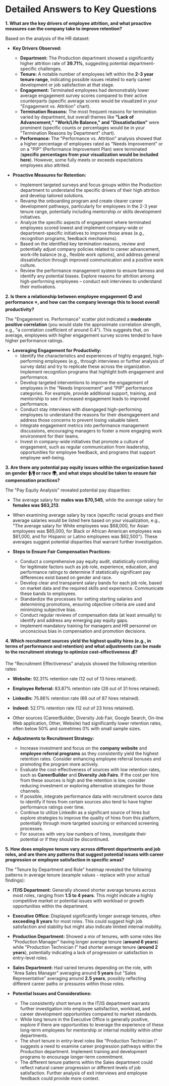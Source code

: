# Detailed Answers to Key Questions

**1. What are the key drivers of employee attrition, and what proactive measures can the company take to improve retention?**

Based on the analysis of the HR dataset:

* **Key Drivers Observed:**
    * **Department:** The Production department showed a significantly higher attrition rate of **39.71%**, suggesting potential department-specific challenges.
    * **Tenure:** A notable number of employees left within the **2-3 year tenure range**, indicating possible issues related to early career development or job satisfaction at that stage.
    * **Engagement:** Terminated employees had demonstrably lower average engagement survey scores compared to their active counterparts (specific average scores would be visualized in your "Engagement vs. Attrition" chart).
    * **Termination Reasons:** The most frequent reasons for termination varied by department, but overall themes like **"Lack of Advancement," "Work/Life Balance," and "Dissatisfaction"** were prominent (specific counts or percentages would be in your "Termination Reasons by Department" chart).
    * **Performance:** The "Performance vs. Attrition" analysis showed that a higher percentage of employees rated as "Needs Improvement" or on a "PIP" (Performance Improvement Plan) were terminated (**specific percentages from your visualization would be included here**). However, some fully meets or exceeds expectations employees also attrited.

* **Proactive Measures for Retention:**
    * Implement targeted surveys and focus groups within the Production department to understand the specific drivers of their high attrition and develop tailored solutions.
    * Revamp the onboarding program and create clearer career development pathways, particularly for employees in the 2-3 year tenure range, potentially including mentorship or skills development initiatives.
    * Analyze the specific aspects of engagement where terminated employees scored lowest and implement company-wide or department-specific initiatives to improve those areas (e.g., recognition programs, feedback mechanisms).
    * Based on the identified key termination reasons, review and potentially adjust company policies related to career advancement, work-life balance (e.g., flexible work options), and address general dissatisfaction through improved communication and a positive work culture.
    * Review the performance management system to ensure fairness and identify any potential biases. Explore reasons for attrition among high-performing employees – conduct exit interviews to understand their motivations.

**2. Is there a relationship between employee engagement 😊 and performance ⭐, and how can the company leverage this to boost overall productivity?**

The "Engagement vs. Performance" scatter plot indicated a **moderate positive correlation** (you would state the approximate correlation strength, e.g., "a correlation coefficient of around 0.4"). This suggests that, on average, employees with higher engagement survey scores tended to have higher performance ratings.

* **Leveraging Engagement for Productivity:**
    * Identify the characteristics and experiences of highly engaged, high-performing employees (e.g., through interviews or further analysis of survey data) and try to replicate these across the organization. Implement recognition programs that highlight both engagement and performance.
    * Develop targeted interventions to improve the engagement of employees in the "Needs Improvement" and "PIP" performance categories. For example, provide additional support, training, and mentorship to see if increased engagement leads to improved performance.
    * Conduct stay interviews with disengaged high-performing employees to understand the reasons for their disengagement and address those concerns to prevent losing valuable talent.
    * Integrate engagement metrics into performance management discussions, encouraging managers to foster a more engaging work environment for their teams.
    * Invest in company-wide initiatives that promote a culture of engagement, such as regular communication from leadership, opportunities for employee feedback, and programs that support employee well-being.

**3. Are there any potential pay equity issues within the organization based on gender 🚺/🚹 or race 🌍, and what steps should be taken to ensure fair compensation practices?**

The "Pay Equity Analysis" revealed potential pay disparities:

* The average salary for **males was $70,545**, while the average salary for **females was $63,213**.
* When examining average salary by race (specific racial groups and their average salaries would be listed here based on your visualization, e.g., "The average salary for White employees was $68,000, for Asian employees was $65,000, for Black or African American employees was $61,000, and for Hispanic or Latino employees was $62,500"). These averages suggest potential disparities that warrant further investigation.

* **Steps to Ensure Fair Compensation Practices:**
    * Conduct a comprehensive pay equity audit, statistically controlling for legitimate factors such as job role, experience, education, and performance ratings to determine if statistically significant pay differences exist based on gender and race.
    * Develop clear and transparent salary bands for each job role, based on market data and the required skills and experience. Communicate these bands to employees.
    * Standardize the processes for setting starting salaries and determining promotions, ensuring objective criteria are used and minimizing subjective bias.
    * Conduct regular reviews of compensation data (at least annually) to identify and address any emerging pay equity gaps.
    * Implement mandatory training for managers and HR personnel on unconscious bias in compensation and promotion decisions.

**4. Which recruitment sources yield the highest quality hires (e.g., in terms of performance and retention) and what adjustments can be made to the recruitment strategy to optimize cost-effectiveness 💰?**

The "Recruitment Effectiveness" analysis showed the following retention rates:

* **Website:** 92.31% retention rate (12 out of 13 hires retained).
* **Employee Referral:** 83.87% retention rate (26 out of 31 hires retained).
* **LinkedIn:** 75.86% retention rate (66 out of 87 hires retained).
* **Indeed:** 52.17% retention rate (12 out of 23 hires retained).
* Other sources (CareerBuilder, Diversity Job Fair, Google Search, On-line Web application, Other, Website) had significantly lower retention rates, often below 50% and sometimes 0% with small sample sizes.

* **Adjustments to Recruitment Strategy:**
    * Increase investment and focus on the **company website** and **employee referral programs** as they consistently yield the highest retention rates. Consider enhancing employee referral bonuses and promoting the program more actively.
    * Evaluate the cost-effectiveness of sources with low retention rates, such as **CareerBuilder** and **Diversity Job Fairs**. If the cost per hire from these sources is high and the retention is low, consider reducing investment or exploring alternative strategies for those channels.
    * If possible, integrate performance data with recruitment source data to identify if hires from certain sources also tend to have higher performance ratings over time.
    * Continue to utilize LinkedIn as a significant source of hires but explore strategies to improve the quality of hires from this platform, potentially through more targeted sourcing or enhanced screening processes.
    * For sources with very low numbers of hires, investigate their potential or if they should be discontinued.

**5. How does employee tenure vary across different departments and job roles, and are there any patterns that suggest potential issues with career progression or employee satisfaction in specific areas?**

The "Tenure by Department and Role" heatmap revealed the following patterns in average tenure (example values - replace with your actual findings):

* **IT/IS Department:** Generally showed shorter average tenures across most roles, ranging from **1.5 to 4 years**. This might indicate a highly competitive market or potential issues with workload or growth opportunities within the department.
* **Executive Office:** Displayed significantly longer average tenures, often **exceeding 8 years** for most roles. This could suggest high job satisfaction and stability but might also indicate limited internal mobility.
* **Production Department:** Showed a mix of tenures, with some roles like "Production Manager" having longer average tenure (**around 6 years**) while "Production Technician I" had shorter average tenure (**around 2 years**), potentially indicating a lack of progression or satisfaction in entry-level roles.
* **Sales Department:** Had varied tenures depending on the role, with "Area Sales Manager" averaging around **5 years** but "Sales Representative" averaging around **2.5 years**, possibly reflecting different career paths or pressures within those roles.

* **Potential Issues and Considerations:**
    * The consistently short tenure in the IT/IS department warrants further investigation into employee satisfaction, workload, and career development opportunities compared to market standards.
    * While long tenure in the Executive Office is generally positive, explore if there are opportunities to leverage the experience of these long-term employees for mentorship or internal mobility within other departments.
    * The short tenure in entry-level roles like "Production Technician I" suggests a need to examine career progression pathways within the Production department. Implement training and development programs to encourage longer-term commitment.
    * The different tenure patterns within the Sales department could reflect natural career progression or different levels of job satisfaction. Further analysis of exit interviews and employee feedback could provide more context.
